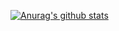 [![Anurag's github stats](https://github-readme-stats.vercel.app/api?username=vfx-fuhao&show_icons=true&theme=dark)](https://github.com/anuraghazra/github-readme-stats)
<!--
**vfx-fuhao/vfx-fuhao** is a ✨ _special_ ✨ repository because its `README.md` (this file) appears on your GitHub profile.

Here are some ideas to get you started:

- 🔭 I’m currently working on ...
- 🌱 I’m currently learning ...
- 👯 I’m looking to collaborate on ...
- 🤔 I’m looking for help with ...
- 💬 Ask me about ...
- 📫 How to reach me: ...
- 😄 Pronouns: ...
- ⚡ Fun fact: ...
-->
